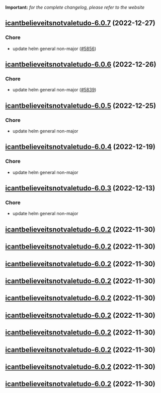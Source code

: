 **Important:**
*for the complete changelog, please refer to the website*




## [icantbelieveitsnotvaletudo-6.0.7](https://github.com/truecharts/charts/compare/icantbelieveitsnotvaletudo-6.0.6...icantbelieveitsnotvaletudo-6.0.7) (2022-12-27)

### Chore

- update helm general non-major ([#5856](https://github.com/truecharts/charts/issues/5856))
  
  


## [icantbelieveitsnotvaletudo-6.0.6](https://github.com/truecharts/charts/compare/icantbelieveitsnotvaletudo-6.0.5...icantbelieveitsnotvaletudo-6.0.6) (2022-12-26)

### Chore

- update helm general non-major ([#5839](https://github.com/truecharts/charts/issues/5839))
  
  


## [icantbelieveitsnotvaletudo-6.0.5](https://github.com/truecharts/charts/compare/icantbelieveitsnotvaletudo-6.0.4...icantbelieveitsnotvaletudo-6.0.5) (2022-12-25)

### Chore

- update helm general non-major
  
  


## [icantbelieveitsnotvaletudo-6.0.4](https://github.com/truecharts/charts/compare/icantbelieveitsnotvaletudo-6.0.3...icantbelieveitsnotvaletudo-6.0.4) (2022-12-19)

### Chore

- update helm general non-major
  
  


## [icantbelieveitsnotvaletudo-6.0.3](https://github.com/truecharts/charts/compare/icantbelieveitsnotvaletudo-6.0.2...icantbelieveitsnotvaletudo-6.0.3) (2022-12-13)

### Chore

- update helm general non-major
  
  


## [icantbelieveitsnotvaletudo-6.0.2](https://github.com/truecharts/charts/compare/icantbelieveitsnotvaletudo-6.0.1...icantbelieveitsnotvaletudo-6.0.2) (2022-11-30)




## [icantbelieveitsnotvaletudo-6.0.2](https://github.com/truecharts/charts/compare/icantbelieveitsnotvaletudo-6.0.1...icantbelieveitsnotvaletudo-6.0.2) (2022-11-30)




## [icantbelieveitsnotvaletudo-6.0.2](https://github.com/truecharts/charts/compare/icantbelieveitsnotvaletudo-6.0.1...icantbelieveitsnotvaletudo-6.0.2) (2022-11-30)




## [icantbelieveitsnotvaletudo-6.0.2](https://github.com/truecharts/charts/compare/icantbelieveitsnotvaletudo-6.0.1...icantbelieveitsnotvaletudo-6.0.2) (2022-11-30)




## [icantbelieveitsnotvaletudo-6.0.2](https://github.com/truecharts/charts/compare/icantbelieveitsnotvaletudo-6.0.1...icantbelieveitsnotvaletudo-6.0.2) (2022-11-30)




## [icantbelieveitsnotvaletudo-6.0.2](https://github.com/truecharts/charts/compare/icantbelieveitsnotvaletudo-6.0.1...icantbelieveitsnotvaletudo-6.0.2) (2022-11-30)




## [icantbelieveitsnotvaletudo-6.0.2](https://github.com/truecharts/charts/compare/icantbelieveitsnotvaletudo-6.0.1...icantbelieveitsnotvaletudo-6.0.2) (2022-11-30)




## [icantbelieveitsnotvaletudo-6.0.2](https://github.com/truecharts/charts/compare/icantbelieveitsnotvaletudo-6.0.1...icantbelieveitsnotvaletudo-6.0.2) (2022-11-30)




## [icantbelieveitsnotvaletudo-6.0.2](https://github.com/truecharts/charts/compare/icantbelieveitsnotvaletudo-6.0.1...icantbelieveitsnotvaletudo-6.0.2) (2022-11-30)




## [icantbelieveitsnotvaletudo-6.0.2](https://github.com/truecharts/charts/compare/icantbelieveitsnotvaletudo-6.0.1...icantbelieveitsnotvaletudo-6.0.2) (2022-11-30)


